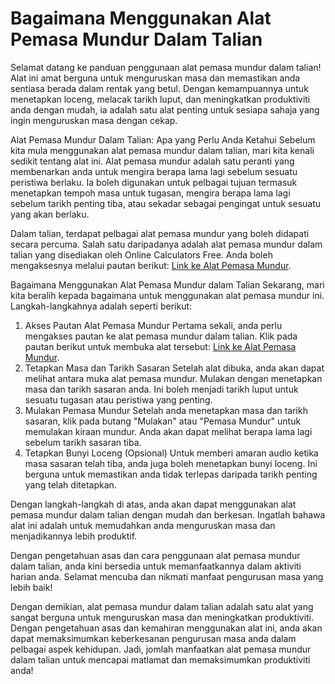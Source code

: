 Bagaimana Menggunakan Alat Pemasa Mundur Dalam Talian
=====================================================

Selamat datang ke panduan penggunaan alat pemasa mundur dalam talian! Alat ini amat berguna untuk menguruskan masa dan memastikan anda sentiasa berada dalam rentak yang betul. Dengan kemampuannya untuk menetapkan loceng, melacak tarikh luput, dan meningkatkan produktiviti anda dengan mudah, ia adalah satu alat penting untuk sesiapa sahaja yang ingin menguruskan masa dengan cekap.

Alat Pemasa Mundur Dalam Talian: Apa yang Perlu Anda Ketahui Sebelum kita mula menggunakan alat pemasa mundur dalam talian, mari kita kenali sedikit tentang alat ini. Alat pemasa mundur adalah satu peranti yang membenarkan anda untuk mengira berapa lama lagi sebelum sesuatu peristiwa berlaku. Ia boleh digunakan untuk pelbagai tujuan termasuk menetapkan tempoh masa untuk tugasan, mengira berapa lama lagi sebelum tarikh penting tiba, atau sekadar sebagai pengingat untuk sesuatu yang akan berlaku.

Dalam talian, terdapat pelbagai alat pemasa mundur yang boleh didapati secara percuma. Salah satu daripadanya adalah alat pemasa mundur dalam talian yang disediakan oleh Online Calculators Free. Anda boleh mengaksesnya melalui pautan berikut: [Link ke Alat Pemasa Mundur](https://www.onlinecalculatorsfree.com/ms/tools/countdown-timer.html).

Bagaimana Menggunakan Alat Pemasa Mundur dalam Talian Sekarang, mari kita beralih kepada bagaimana untuk menggunakan alat pemasa mundur ini. Langkah-langkahnya adalah seperti berikut:

1. Akses Pautan Alat Pemasa Mundur Pertama sekali, anda perlu mengakses pautan ke alat pemasa mundur dalam talian. Klik pada pautan berikut untuk membuka alat tersebut: [Link ke Alat Pemasa Mundur](https://www.onlinecalculatorsfree.com/ms/tools/countdown-timer.html).
2. Tetapkan Masa dan Tarikh Sasaran Setelah alat dibuka, anda akan dapat melihat antara muka alat pemasa mundur. Mulakan dengan menetapkan masa dan tarikh sasaran anda. Ini boleh menjadi tarikh luput untuk sesuatu tugasan atau peristiwa yang penting.
3. Mulakan Pemasa Mundur Setelah anda menetapkan masa dan tarikh sasaran, klik pada butang "Mulakan" atau "Pemasa Mundur" untuk memulakan kiraan mundur. Anda akan dapat melihat berapa lama lagi sebelum tarikh sasaran tiba.
4. Tetapkan Bunyi Loceng (Opsional) Untuk memberi amaran audio ketika masa sasaran telah tiba, anda juga boleh menetapkan bunyi loceng. Ini berguna untuk memastikan anda tidak terlepas daripada tarikh penting yang telah ditetapkan.

Dengan langkah-langkah di atas, anda akan dapat menggunakan alat pemasa mundur dalam talian dengan mudah dan berkesan. Ingatlah bahawa alat ini adalah untuk memudahkan anda menguruskan masa dan menjadikannya lebih produktif.

Dengan pengetahuan asas dan cara penggunaan alat pemasa mundur dalam talian, anda kini bersedia untuk memanfaatkannya dalam aktiviti harian anda. Selamat mencuba dan nikmati manfaat pengurusan masa yang lebih baik!

Dengan demikian, alat pemasa mundur dalam talian adalah satu alat yang sangat berguna untuk menguruskan masa dan meningkatkan produktiviti. Dengan pengetahuan asas dan kemahiran menggunakan alat ini, anda akan dapat memaksimumkan keberkesanan pengurusan masa anda dalam pelbagai aspek kehidupan. Jadi, jomlah manfaatkan alat pemasa mundur dalam talian untuk mencapai matlamat dan memaksimumkan produktiviti anda!